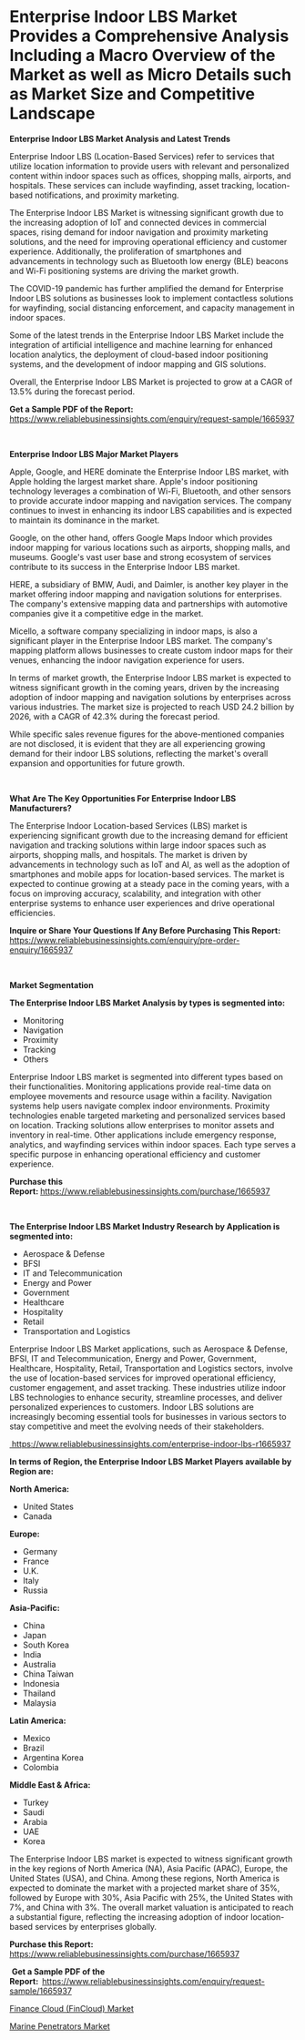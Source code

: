 <p><h1>Enterprise Indoor LBS Market Provides a Comprehensive Analysis Including a Macro Overview of the Market as well as Micro Details such as Market Size and Competitive Landscape</h1></p><p><strong>Enterprise Indoor LBS Market Analysis and Latest Trends</strong></p>
<p><p>Enterprise Indoor LBS (Location-Based Services) refer to services that utilize location information to provide users with relevant and personalized content within indoor spaces such as offices, shopping malls, airports, and hospitals. These services can include wayfinding, asset tracking, location-based notifications, and proximity marketing.</p><p>The Enterprise Indoor LBS Market is witnessing significant growth due to the increasing adoption of IoT and connected devices in commercial spaces, rising demand for indoor navigation and proximity marketing solutions, and the need for improving operational efficiency and customer experience. Additionally, the proliferation of smartphones and advancements in technology such as Bluetooth low energy (BLE) beacons and Wi-Fi positioning systems are driving the market growth.</p><p>The COVID-19 pandemic has further amplified the demand for Enterprise Indoor LBS solutions as businesses look to implement contactless solutions for wayfinding, social distancing enforcement, and capacity management in indoor spaces.</p><p>Some of the latest trends in the Enterprise Indoor LBS Market include the integration of artificial intelligence and machine learning for enhanced location analytics, the deployment of cloud-based indoor positioning systems, and the development of indoor mapping and GIS solutions.</p><p>Overall, the Enterprise Indoor LBS Market is projected to grow at a CAGR of 13.5% during the forecast period.</p></p>
<p><strong>Get a Sample PDF of the Report:&nbsp;</strong> <a href="https://www.reliablebusinessinsights.com/enquiry/request-sample/1665937">https://www.reliablebusinessinsights.com/enquiry/request-sample/1665937</a></p>
<p>&nbsp;</p>
<p><strong>Enterprise Indoor LBS Major Market Players</strong></p>
<p><p>Apple, Google, and HERE dominate the Enterprise Indoor LBS market, with Apple holding the largest market share. Apple's indoor positioning technology leverages a combination of Wi-Fi, Bluetooth, and other sensors to provide accurate indoor mapping and navigation services. The company continues to invest in enhancing its indoor LBS capabilities and is expected to maintain its dominance in the market.</p><p>Google, on the other hand, offers Google Maps Indoor which provides indoor mapping for various locations such as airports, shopping malls, and museums. Google's vast user base and strong ecosystem of services contribute to its success in the Enterprise Indoor LBS market.</p><p>HERE, a subsidiary of BMW, Audi, and Daimler, is another key player in the market offering indoor mapping and navigation solutions for enterprises. The company's extensive mapping data and partnerships with automotive companies give it a competitive edge in the market.</p><p>Micello, a software company specializing in indoor maps, is also a significant player in the Enterprise Indoor LBS market. The company's mapping platform allows businesses to create custom indoor maps for their venues, enhancing the indoor navigation experience for users.</p><p>In terms of market growth, the Enterprise Indoor LBS market is expected to witness significant growth in the coming years, driven by the increasing adoption of indoor mapping and navigation solutions by enterprises across various industries. The market size is projected to reach USD 24.2 billion by 2026, with a CAGR of 42.3% during the forecast period.</p><p>While specific sales revenue figures for the above-mentioned companies are not disclosed, it is evident that they are all experiencing growing demand for their indoor LBS solutions, reflecting the market's overall expansion and opportunities for future growth.</p></p>
<p>&nbsp;</p>
<p><strong>What Are The Key Opportunities For Enterprise Indoor LBS Manufacturers?</strong></p>
<p><p>The Enterprise Indoor Location-based Services (LBS) market is experiencing significant growth due to the increasing demand for efficient navigation and tracking solutions within large indoor spaces such as airports, shopping malls, and hospitals. The market is driven by advancements in technology such as IoT and AI, as well as the adoption of smartphones and mobile apps for location-based services. The market is expected to continue growing at a steady pace in the coming years, with a focus on improving accuracy, scalability, and integration with other enterprise systems to enhance user experiences and drive operational efficiencies.</p></p>
<p><strong>Inquire or Share Your Questions If Any Before Purchasing This Report:</strong> <a href="https://www.reliablebusinessinsights.com/enquiry/pre-order-enquiry/1665937">https://www.reliablebusinessinsights.com/enquiry/pre-order-enquiry/1665937</a></p>
<p>&nbsp;</p>
<p><strong>Market Segmentation</strong></p>
<p><strong>The Enterprise Indoor LBS Market Analysis by types is segmented into:</strong></p>
<p><ul><li>Monitoring</li><li>Navigation</li><li>Proximity</li><li>Tracking</li><li>Others</li></ul></p>
<p><p>Enterprise Indoor LBS market is segmented into different types based on their functionalities. Monitoring applications provide real-time data on employee movements and resource usage within a facility. Navigation systems help users navigate complex indoor environments. Proximity technologies enable targeted marketing and personalized services based on location. Tracking solutions allow enterprises to monitor assets and inventory in real-time. Other applications include emergency response, analytics, and wayfinding services within indoor spaces. Each type serves a specific purpose in enhancing operational efficiency and customer experience.</p></p>
<p><strong>Purchase this Report:&nbsp;</strong><a href="https://www.reliablebusinessinsights.com/purchase/1665937">https://www.reliablebusinessinsights.com/purchase/1665937</a></p>
<p>&nbsp;</p>
<p><strong>The Enterprise Indoor LBS Market Industry Research by Application is segmented into:</strong></p>
<p><ul><li>Aerospace & Defense</li><li>BFSI</li><li>IT and Telecommunication</li><li>Energy and Power</li><li>Government</li><li>Healthcare</li><li>Hospitality</li><li>Retail</li><li>Transportation and Logistics</li></ul></p>
<p><p>Enterprise Indoor LBS Market applications, such as Aerospace & Defense, BFSI, IT and Telecommunication, Energy and Power, Government, Healthcare, Hospitality, Retail, Transportation and Logistics sectors, involve the use of location-based services for improved operational efficiency, customer engagement, and asset tracking. These industries utilize indoor LBS technologies to enhance security, streamline processes, and deliver personalized experiences to customers. Indoor LBS solutions are increasingly becoming essential tools for businesses in various sectors to stay competitive and meet the evolving needs of their stakeholders.</p></p>
<p><a href="https://www.reliablebusinessinsights.com/enterprise-indoor-lbs-r1665937">&nbsp;https://www.reliablebusinessinsights.com/enterprise-indoor-lbs-r1665937</a></p>
<p><strong>In terms of Region, the Enterprise Indoor LBS Market Players available by Region are:</strong></p>
<p>
    <p> <strong> North America: </strong>
        <ul>
            <li>United States</li>
            <li>Canada</li>
        </ul>
        </p> 
    <p> <strong> Europe: </strong>
        <ul>
            <li>Germany</li>
            <li>France</li>
            <li>U.K.</li>
            <li>Italy</li>
            <li>Russia</li>
        </ul>
        </p> 
    <p> <strong> Asia-Pacific: </strong>
        <ul>
            <li>China</li>
            <li>Japan</li>
            <li>South Korea</li>
            <li>India</li>
            <li>Australia</li>
            <li>China Taiwan</li>
            <li>Indonesia</li>
            <li>Thailand</li>
            <li>Malaysia</li>
        </ul>
        </p> 
    <p> <strong> Latin America: </strong>
        <ul>
            <li>Mexico</li>
            <li>Brazil</li>
            <li>Argentina Korea</li>
            <li>Colombia</li>
        </ul>
        </p> 
    <p> <strong> Middle East & Africa: </strong>
        <ul>
            <li>Turkey</li>
            <li>Saudi</li>
            <li>Arabia</li>
            <li>UAE</li>
            <li>Korea</li>
        </ul>
    </p>
    </p>
<p><p>The Enterprise Indoor LBS market is expected to witness significant growth in the key regions of North America (NA), Asia Pacific (APAC), Europe, the United States (USA), and China. Among these regions, North America is expected to dominate the market with a projected market share of 35%, followed by Europe with 30%, Asia Pacific with 25%, the United States with 7%, and China with 3%. The overall market valuation is anticipated to reach a substantial figure, reflecting the increasing adoption of indoor location-based services by enterprises globally.</p></p>
<p><strong>Purchase this Report: </strong><a href="https://www.reliablebusinessinsights.com/purchase/1665937">https://www.reliablebusinessinsights.com/purchase/1665937</a></p>
<p>&nbsp;<strong>Get a Sample PDF of the Report:&nbsp;&nbsp;</strong><a href="https://www.reliablebusinessinsights.com/enquiry/request-sample/1665937">https://www.reliablebusinessinsights.com/enquiry/request-sample/1665937</a></p>
<p><strong></strong></p>
<p><p><a href="https://github.com/salfordkingie/Market-Research-Report-List-1/blob/main/finance-cloud-fincloud-market.md">Finance Cloud (FinCloud) Market</a></p><p><a href="https://view.publitas.com/reportprime-1/marine-penetrators-market-share-and-new-trends-analysis-by-its-type-application-end-use-and-forecast-for-period-from-2024-to-2031/">Marine Penetrators Market</a></p></p>
